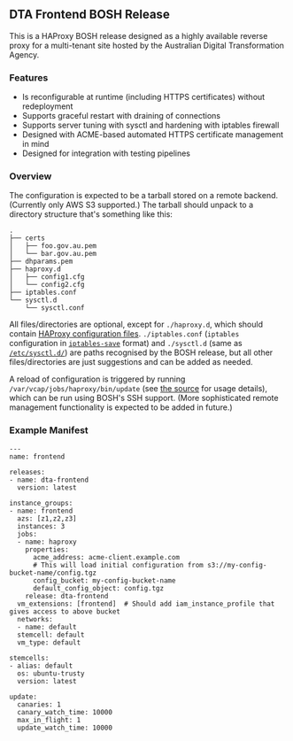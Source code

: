 ## DTA Frontend BOSH Release

This is a HAProxy BOSH release designed as a highly available reverse proxy for a multi-tenant site hosted by the Australian Digital Transformation Agency.

### Features

* Is reconfigurable at runtime (including HTTPS certificates) without redeployment
* Supports graceful restart with draining of connections
* Supports server tuning with sysctl and hardening with iptables firewall
* Designed with ACME-based automated HTTPS certificate management in mind
* Designed for integration with testing pipelines

### Overview

The configuration is expected to be a tarball stored on a remote backend.  (Currently only AWS S3 supported.)  The tarball should unpack to a directory structure that's something like this:

```
.
├── certs
│   ├── foo.gov.au.pem
│   └── bar.gov.au.pem
├── dhparams.pem
├── haproxy.d
│   ├── config1.cfg
│   └── config2.cfg
├── iptables.conf
└── sysctl.d
    └── sysctl.conf
```

All files/directories are optional, except for `./haproxy.d`, which should contain [HAProxy configuration files](https://www.haproxy.org/download/1.7/doc/configuration.txt).  `./iptables.conf` (`iptables` configuration in [`iptables-save`](http://www.faqs.org/docs/iptables/iptables-save.html) format) and `./sysctl.d` (same as [`/etc/sysctl.d/`](http://man7.org/linux/man-pages/man5/sysctl.d.5.html)) are paths recognised by the BOSH release, but all other files/directories are just suggestions and can be added as needed.

A reload of configuration is triggered by running `/var/vcap/jobs/haproxy/bin/update` (see [the source](jobs/haproxy/templates/update) for usage details), which can be run using BOSH's SSH support.  (More sophisticated remote management functionality is expected to be added in future.)

### Example Manifest

```
---
name: frontend

releases:
- name: dta-frontend
  version: latest

instance_groups:
- name: frontend
  azs: [z1,z2,z3]
  instances: 3
  jobs:
  - name: haproxy
    properties:
      acme_address: acme-client.example.com
	  # This will load initial configuration from s3://my-config-bucket-name/config.tgz
      config_bucket: my-config-bucket-name
      default_config_object: config.tgz
    release: dta-frontend
  vm_extensions: [frontend]  # Should add iam_instance_profile that gives access to above bucket
  networks:
  - name: default
  stemcell: default
  vm_type: default

stemcells:
- alias: default
  os: ubuntu-trusty
  version: latest

update:
  canaries: 1
  canary_watch_time: 10000
  max_in_flight: 1
  update_watch_time: 10000
```
